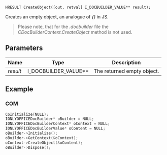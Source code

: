 `HRESULT CreateObject([out, retval] I_DOCBUILDER_VALUE** result);`

Creates an empty object, an analogue of *{}* in JS.

> Please note, that for the *.docbuilder* file the *CDocBuilderContext.CreateObject* method is not used.

## Parameters

| Name     | Type                     | Description                |
| -------- | ------------------------ | -------------------------- |
| *result* | I\_DOCBUILDER\_VALUE\*\* | The returned empty object. |

## Example

### COM

```cpp
CoInitialize(NULL);
IONLYOFFICEDocBuilder* oBuilder = NULL;
IONLYOFFICEDocBuilderContext* oContext = NULL;
IONLYOFFICEDocBuilderValue* oContent = NULL;
oBuilder->Initialize();
oBuilder->GetContext(&oContext);
oContext->CreateObject(&oContent);
oBuilder->Dispose();
```
